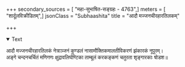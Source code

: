 +++
secondary_sources = [ "महा-सुभाषित-सङ्ग्रहः - 4763",]
meters = [ "शार्दूलविक्रीडितम्",]
jsonClass = "Subhaashita"
title = "आदौ मज्जनचीरहारतिलकम्"

+++

<details open><summary>Text</summary>

आदौ मज्जनचीरहारतिलकं नेत्राञ्जनं कुण्डलं नासामौक्तिकमालतीविकरणं झंकारकं नूपुरम्।  
अङ्गे चन्दनचर्चितं मणिगणः क्षुद्रावलिर्घण्टिका ताम्बूलं करकङ्कणं चतुरता शृङ्गारकाः षोडश॥
</details>
